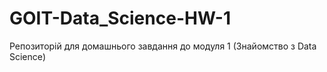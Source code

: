 # GOIT-Data_Science-HW-1
Репозиторій для домашнього завдання до модуля 1 (Знайомство з Data Science)
